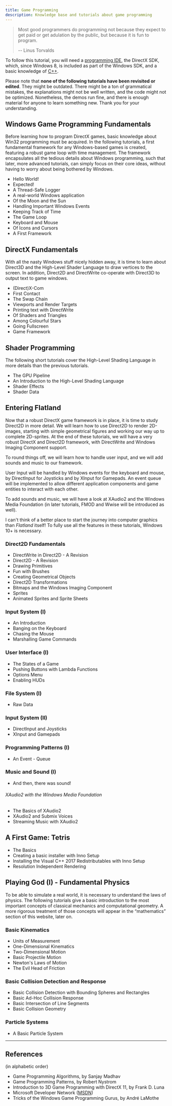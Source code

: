 ```yaml
---
title: Game Programming
description: Knowledge base and tutorials about game programming
---
```


> Most good programmers do programming not because they expect to get paid or get adulation by the public, but because
> it is fun to program.
>
> -- Linus Torvalds

To follow this tutorial, you will need
a [programming IDE](https://en.wikipedia.org/wiki/Comparison_of_integrated_development_environments#C.2FC.2B.2B), the
DirectX SDK, which, since Windows 8, is included as part of the Windows SDK, and a basic knowledge
of [C++](http://www.stroustrup.com/C++.html).

Please note that **none of the following tutorials have been revisited or edited**. They might be outdated. There might
be a ton of grammatical mistakes, the explanations might not be well written, and the code might not be optimized.
Nonetheless, the demos run fine, and there is enough material for anyone to learn something new. Thank you for your
understanding.

## Windows Game Programming Fundamentals

Before learning how to program DirectX games, basic knowledge about Win32 programming must be acquired. In the following
tutorials, a first fundamental framework for any Windows-based games is created, featuring a robust game loop with time
management. The framework encapsulates all the tedious details about Windows programming, such that later, more advanced
tutorials, can simply focus on their core ideas, without having to worry about being bothered by Windows.

* Hello World!
* Expected!
* A Thread-Safe Logger
* A real-world Windows application
* Of the Moon and the Sun
* Handling Important Windows Events
* Keeping Track of Time
* The Game Loop
* Keyboard and Mouse
* Of Icons and Cursors
* A First Framework

## DirectX Fundamentals

With all the nasty Windows stuff nicely hidden away, it is time to learn about Direct3D and the High-Level Shader
Language to draw vertices to the screen. In addition, Direct2D and DirectWrite co-operate with Direct3D to output text
to game windows.

* (Direct)X-Com
* First Contact
* The Swap Chain
* Viewports and Render Targets
* Printing text with DirectWrite
* Of Shaders and Triangles
* Among Colourful Stars
* Going Fullscreen
* Game Framework

## Shader Programming

The following short tutorials cover the High-Level Shading Language in more details than the previous tutorials.

* The GPU Pipeline
* An Introduction to the High-Level Shading Language
* Shader Effects
* Shader Data

## Entering Flatland

Now that a robust DirectX game framework is in place, it is time to study Direct2D in more detail. We will learn how to
use Direct2D to render 2D-images, starting with simple geometrical figures and working our way up to complete
2D-sprites.
At the end of these tutorials, we will have a very robust DirectX and Direct2D framework, with DirectWrite and Windows
Imaging Component support.

To round things off, we will learn how to handle user input, and we will add sounds and music to our framework.

User Input will be handled by Windows events for the keyboard and mouse, by DirectInput for Joysticks and by XInput for
Gamepads. An event queue will be implemented to allow different application components and game entities to interact
with each other.

To add sounds and music, we will have a look at XAudio2 and the Windows Media Foundation (in later tutorials, FMOD and
Wwise will be introduced as well).

I can't think of a better place to start the journey into computer graphics than *Flatland* itself! To fully use all the
features in these tutorials, Windows 10+ is necessary.

### Direct2D Fundamentals

* DirectWrite in Direct2D - A Revision
* Direct2D - A Revision
* Drawing Primitives
* Fun with Brushes
* Creating Geometrical Objects
* Direct2D Transformations
* Bitmaps and the Windows Imaging Component
* Sprites
* Animated Sprites and Sprite Sheets

### Input System (I)

* An Introduction
* Banging on the Keyboard
* Chasing the Mouse
* Marshalling Game Commands

### User Interface (I)

* The States of a Game
* Pushing Buttons with Lambda Functions
* Options Menu
* Enabling HUDs

### File System (I)

* Raw Data

### Input System (II)

* DirectInput and Joysticks
* XInput and Gamepads

### Programming Patterns (I)

* An Event - Queue

### Music and Sound (I)

* And then, there was sound!

###### XAudio2 with the Windows Media Foundation

* The Basics of XAudio2
* XAudio2 and Submix Voices
* Streaming Music with XAudio2

## A First Game: Tetris

* The Basics
* Creating a basic installer with Inno Setup
* Installing the Visual C++ 2017 Redistributables with Inno Setup
* Resolution Independent Rendering

## Playing God (I) - Fundamental Physics

To be able to simulate a real world, it is necessary to understand the laws of physics. The following tutorials give a
basic introduction to the most important concepts of classical mechanics and computational geometry. A more rigorous
treatment of those concepts will appear in the “mathematics” section of this website, later on.

### Basic Kinematics

* Units of Measurement
* One-Dimensional Kinematics
* Two-Dimensional Motion
* Basic Projectile Motion
* Newton's Laws of Motion
* The Evil Head of Friction

### Basic Collision Detection and Response

* Basic Collision Detection with Bounding Spheres and Rectangles
* Basic Ad-Hoc Collision Response
* Basic Intersection of Line Segments
* Basic Collision Geometry

### Particle Systems

* A Basic Particle System

---

## References

(in alphabetic order)

* Game Programming Algorithms, by Sanjay Madhav
* Game Programming Patterns, by Robert Nystrom
* Introduction to 3D Game Programming with DirectX 11, by Frank D. Luna
* Microsoft Developer Network ([MSDN](https://msdn.microsoft.com/en-us/library/windows/desktop/ee663274(v=vs.85)))
* Tricks of the Windows Game Programming Gurus, by André LaMothe
